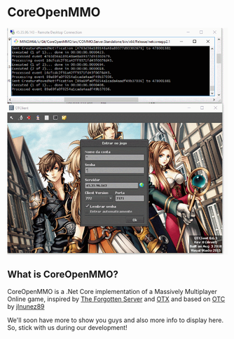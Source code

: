# CoreOpenMMO

<p align="center">
  <img src="https://github.com/CoreOpenMMO/CoreOpenMMO/blob/master/resources/demo.gif">
</p>

## What is CoreOpenMMO?
CoreOpenMMO is a .Net Core implementation of a Massively  Multiplayer Online game, inspired by [The Forgotten Server](https://github.com/otland/forgottenserver) and [OTX](https://github.com/mattyx14/otxserver) and based on [OTC](https://github.com/jlnunez89/opentibiacore) by [jlnunez89](https://github.com/jlnunez89)

We'll soon have more to show you guys and also more info to display here. So, stick with us during our development!